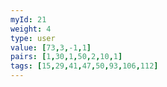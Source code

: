 ```yaml
---
myId: 21
weight: 4
type: user
value: [73,3,-1,1]
pairs: [1,30,1,50,2,10,1]
tags: [15,29,41,47,50,93,106,112]
---
```

